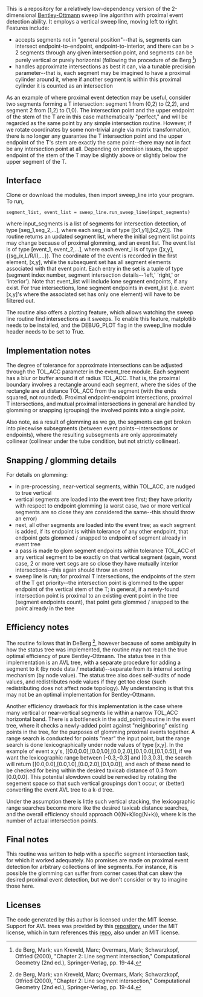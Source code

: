 This is a repository for a relatively low-dependency version of the 2-dimensional [Bentley-Ottmann](https://en.wikipedia.org/wiki/Bentley%E2%80%93Ottmann_algorithm) sweep line algorithm with proximal event detection ability. It employs a vertical sweep line, moving left to right. Features include:

- accepts segments not in "general position"--that is, segments can intersect endpoint-to-endpoint, endpoint-to-interior, and there can be > 2 segments through any given intersection point, and segments can be purely vertical or purely horizontal (following the procedure of de Berg [^1])
-  handles approximate intersections as best it can, via a tunable precision parameter--that is, each segment may be imagined to have a proximal cylinder around it, where if another segment is within this proximal cylinder it is counted as an intersection

As an example of where proximal event detection may be useful, consider two segments forming a T intersection: segment 1 from (0,2) to (2,2), and segment 2 from (1,2) to (1,0). The intersection point and the upper endpoint of the stem of the T are in this case mathematically "perfect," and will be regarded as the same point by any simple intersection routine. However, if we rotate coordinates by some non-trivial angle via matrix transformation, there is no longer any guarantee the T intersection point and the upper endpoint of the T's stem are exactly the same point--there may not in fact be any intersection point at all. Depending on precision issues, the upper endpoint of the stem of the T may be slightly above or slightly below the upper segment of the T.

## Interface

Clone or download the modules, then import sweep_line into your program. To run,
```
segment_list, event_list = sweep_line.run_sweep_line(input_segments)
```
where input_segments is a list of segments for intersection detection, of type [seg_1,seg_2,...], where each seg_i is of type [[x1,y1],[x2,y2]]. The routine returns an updated segment list, where the initial segment list points may change because of proximal glomming, and an event list. The event list is of type [event_1, event_2,...], where each event_i is of type ([x,y],{(sg_ix,L/R/I),...}). The coordinate of the event is recorded in the first element, [x,y], while the subsequent set has all segment elements associated with that event point. Each entry in the set is a tuple of type (segment index number, segment intersection details--'left,' 'right,' or 'interior'). Note that event_list will include lone segment endpoints, if any exist. For true intersections, lone segment endpoints in event_list (i.e. event [x,y]'s where the associated set has only one element) will have to be filtered out.

The routine also offers a plotting feature, which allows watching the sweep line routine find intersections as it sweeps. To enable this feature, matplotlib needs to be installed, and the DEBUG_PLOT flag in the sweep_line module header needs to be set to True.

## Implementation notes

The degree of tolerance for approximate intersections can be adjusted through the TOL_ACC parameter in the event_tree module. Each segment has a blur or buffer around it of radius TOL_ACC. That is, the proximal boundary involves a rectangle around each segment, where the sides of the rectangle are at distance TOL_ACC from the segment (with the ends squared, not rounded). Proximal endpoint-endpoint intersections, proximal T intersections, and mutual proximal intersections in general are handled by glomming or snapping (grouping) the involved points into a single point.

Also note, as a result of glomming as we go, the segments can get broken into piecewise subsegments (between event points--intersections or endpoints), where the resulting subsegments are only approximately collinear (collinear under the tube condition, but not strictly collinear).

## Snapping / glomming details
For details on glomming:

- in pre-processing, near-vertical segments, within TOL_ACC, are nudged to true vertical
- vertical segments are loaded into the event tree first; they have priority with respect to endpoint glomming (a worst case, two or more vertical segments are so close they are considered the same--this should throw an error)
- next, all other segments are loaded into the event tree; as each segment is added, if its endpoint is within tolerance of any other endpoint, that endpoint gets glommed / snapped to endpoint of segment already in event tree
- a pass is made to glom segment endpoints within tolerance TOL_ACC of any vertical segment to be exactly on that vertical segment (again, worst case, 2 or more vert segs are so close they have mutually interior intersections--this again should throw an error)
- sweep line is run; for proximal T intersections, the endpoints of the stem of the T get priority--the intersection point is glommed to the upper endpoint of the vertical stem of the T; in general, if a newly-found intersection point is proximal to an existing event point in the tree (segment endpoints count), that point gets glommed / snapped to the point already in the tree

## Efficiency notes

The routine follows that in DeBerg [^1], however because of some ambiguity in how the status tree was implemented, the routine may not reach the true optimal efficiency of pure Bentley-Ottmann. The status tree in this implementation is an AVL tree, with a separate procedure for adding a segment to it (by node data / metadata)--separate from its internal sorting mechanism (by node value). The status tree also does self-audits of node values, and redistributes node values if they get too close (such redistributing does not affect node topology). My understanding is that this may not be an optimal implementation for Bentley-Ottmann.

Another efficiency drawback for this implementation is the case where many vertical or near-vertical segments lie within a narrow TOL_ACC horizontal band. There is a bottleneck in the add_point() routine in the event tree, where it checks a newly-added point against "neighboring" existing points in the tree, for the purposes of glomming proximal events together. A range search is conducted for points "near" the input point, but the range search is done lexicographically under node values of type [x,y]. In the example of event x,y's, [[0.0,0.0],[0.0,1.0],[0.0,2.0],[0.1,0.0],[0.1,0.5]], if we want the lexicographic range between [-0.3,-0.3] and [0.3,0.3], the search will return [[0.0,0.0],[0.0,1.0],[0.0,2.0],[0.1,0.0]], and each of these need to be checked for being within the desired taxicab distance of 0.3 from [0.0,0.0]. This potential slowdown could be remedied by rotating the segement space so that such vertical groupings don't occur, or (better) converting the event AVL tree to a k-d tree.
	
Under the assumption there is little such vertical stacking, the lexicographic range searches become more like the desired taxicab distance searches, and the overall efficiency should approach O((N+k)log(N+k)), where k is the number of actual intersection points.

## Final notes

This routine was written to help with a specific segment intersection task, for which it worked adequately. No promises are made on proximal event detection for arbitrary collections of line segments. For instance, it is possible the glomming can suffer from corner cases that can skew the desired proximal event detection, but we don't consider or try to imagine those here.

## Licenses
	
The code generated by this author is licensed under the MIT license. Support for AVL trees was provided by this [repository](https://github.com/cool-pot/pytrees), under the MIT license, which in turn references this [repo](https://github.com/pgrafov/python-avl-tree/blob/master/pyavltree.py), also under an MIT license.




[^1]: de Berg, Mark; van Kreveld, Marc; Overmars, Mark; Schwarzkopf, Otfried (2000), "Chapter 2: Line segment intersection," Computational Geometry (2nd ed.), Springer-Verlag, pp. 19-44.

